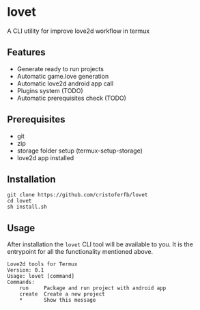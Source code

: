 lovet
==============================================================================
A CLI utility for improve love2d workflow in termux


Features
------------------------------------------------------------------------------
- Generate ready to run projects
- Automatic game.love generation
- Automatic love2d android app call
- Plugins system (TODO)
- Automatic prerequisites check (TODO)

Prerequisites
------------------------------------------------------------------------------
- git
- zip
- storage folder setup (termux-setup-storage)
- love2d app installed

Installation
------------------------------------------------------------------------------
```
git clone https://github.com/cristoferfb/lovet
cd lovet
sh install.sh
```

Usage
------------------------------------------------------------------------------
After installation the `lovet` CLI tool will be available to you. It is the
entrypoint for all the functionality mentioned above.
```
Love2d tools for Termux
Version: 0.1
Usage: lovet [command]
Commands:
	run     Package and run project with android app
	create  Create a new project
	*       Show this message  
```


